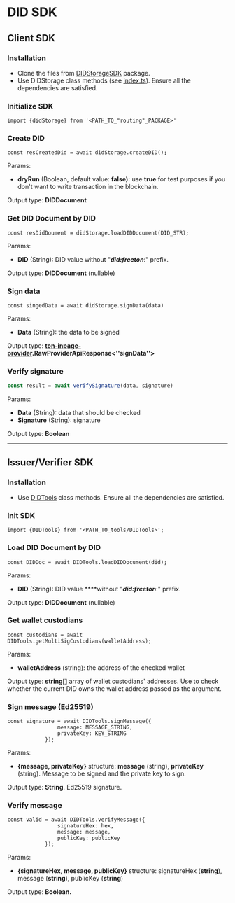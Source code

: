 # DID SDK

## Client SDK

### Installation

- Clone the files from [DIDStorageSDK](https://gitlab.com/freeton-id/did-showcase/-/tree/master/src/utils/DIDStorageSDK) package.
- Use DIDStorage class methods (see [index.ts](https://gitlab.com/freeton-id/did-showcase/-/blob/master/src/utils/DIDStorageSDK/index.ts)). Ensure all the dependencies are satisfied.

### Initialize SDK

```tsx
import {didStorage} from '<PATH_TO_"routing"_PACKAGE>'
```

### Create DID

```tsx
const resCreatedDid = await didStorage.createDID();
```

Params:

- **dryRun** (Boolean, default value: **false):** use **true** for test purposes if you don't want to write transaction in the blockchain.

Output type: **DIDDocument**

### Get DID Document by DID

```tsx
const resDidDoument = didStorage.loadDIDDocument(DID_STR);
```

Params:

- **DID** (String): DID value without "***did:freeton***:" prefix.

Output type: **DIDDocument** (nullable)

### Sign data

```tsx
const singedData = await didStorage.signData(data)
```

Params:

- **Data** (String): the data to be signed

Output type: **[ton-inpage-provider](https://github.com/broxus/ton-inpage-provider).RawProviderApiResponse<''signData''>**

### Verify signature

```ts
const result = await verifySignature(data, signature)
```

Params:

- **Data** (String): data that should be checked
- **Signature** (String): signature

Output type: **Boolean**

---

## Issuer/Verifier SDK

### Installation

- Use [DIDTools](https://gitlab.com/freeton-id/backend/-/blob/master/src/tools/DIDTools.ts) class methods. Ensure all the dependencies are satisfied.

### Init SDK

```tsx
import {DIDTools} from '<PATH_TO_tools/DIDTools>';
```

### Load DID Document by DID

```tsx
const DIDDoc = await DIDTools.loadDIDDocument(did);
```

Params:

- **DID** (String): DID value ****without "***did:freeton***:" prefix.

Output type: **DIDDocument** (nullable)

### Get wallet custodians

```tsx
const custodians = await DIDTools.getMultiSigCustodians(walletAddress);
```

Params:

- **walletAddress** (string): the address of the checked wallet

Output type: **string[]** array of wallet custodians' addresses. Use to check whether the current DID owns the wallet address passed as the argument. 

### Sign message (Ed25519)

```tsx
const signature = await DIDTools.signMessage({
                message: MESSAGE_STRING,
                privateKey: KEY_STRING
            });
```

Params:

- **{message, privateKey}** structure: **message** (string),  **privateKey** (string). Message to be signed and the private key to sign.

Output type: **String**. Ed25519 signature.

### Verify message

```tsx
const valid = await DIDTools.verifyMessage({
                signatureHex: hex,
                message: message,
                publicKey: publicKey
            });
```

Params:

- **{signatureHex, message, publicKey}** structure: signatureHex (**string**), message (**string**), publicKey (**string**)

Output type: **Boolean.**
